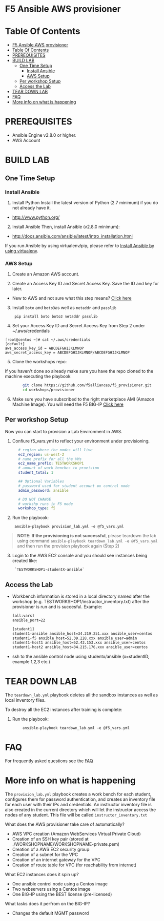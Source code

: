 # F5 Ansible AWS provisioner

# Table Of Contents
- [F5 Ansible AWS provisioner](#f5-ansible-aws-provisioner)
- [Table Of Contents](#table-of-contents)
- [PREREQUISITES](#prerequisites)
- [BUILD LAB](#build-lab)
  - [One Time Setup](#one-time-setup)
    - [Install Ansible](#install-ansible)
    - [AWS Setup](#aws-setup)
  - [Per workshop Setup](#per-workshop-setup)
  - [Access the Lab](#access-the-lab)
- [TEAR DOWN LAB](#tear-down-lab)
- [FAQ](#faq)
- [More info on what is happening](#more-info-on-what-is-happening)

# PREREQUISITES
- Ansible Engine v2.8.0 or higher.
- AWS Account

# BUILD LAB

## One Time Setup

### Install Ansible
1. Install Python
Install the latest version of Python (2.7 minimum) if you do not already have it.
- http://www.python.org/

2. Install Ansible
Then, install Ansible (v2.8.0 minimum):
- http://docs.ansible.com/ansible/latest/intro_installation.html

If you run Ansible by using virtualenv/pip, please refer to [Install Ansible by using virtualenv](https://clouddocs.f5.com/products/orchestration/ansible/devel/usage/virtualenv.html).

### AWS Setup
1. Create an Amazon AWS account.

2. Create an Access Key ID and Secret Access Key.  Save the ID and key for later.

  - New to AWS and not sure what this step means?  [Click here](aws-directions/AWSHELP.md)

3. Install `boto` and `boto3`as well as `netaddr` and `passlib`

        pip install boto boto3 netaddr passlib

4. Set your Access Key ID and Secret Access Key from Step 2 under ~/.aws/credentials

```shell
[root@centos ~]# cat ~/.aws/credentials
[default]
aws_access_key_id = ABCDEFGHIJKLMNOP
aws_secret_access_key = ABCDEFGHIJKLMNOP/ABCDEFGHIJKLMNOP
```

5. Clone the workshops repo:

If you haven't done so already make sure you have the repo cloned to the machine executing the playbook
```bash
        git clone https://github.com/f5alliances/f5_provisioner.git
        cd workshops/provisioner
```

6.  Make sure you have subscribed to the right marketplace AMI (Amazon Machine Image). You will need the F5 BIG-IP [Click here](https://aws.amazon.com/marketplace/pp/B079C44MFH/)


## Per workshop Setup

Now you can start to provision a Lab Environment in AWS.

1. Confiure f5_vars.yml to reflect your environment under provisioning.
  ```yaml
        # region where the nodes will live
        ec2_region: us-west-2
        # name prefix for all the VMs
        ec2_name_prefix: TESTWORKSHOP1
        # amount of work benches to provision
        student_total: 1

        ## Optional Variables
        # password used for student account on control node
        admin_password: ansible

        # DO NOT CHANGE
        # workshp runs in F5 mode
        workshop_type: f5
  ```

2. Run the playbook:

        ansible-playbook provision_lab.yml -e @f5_vars.yml

> **NOTE**: 
> **If the provisioning is not successful**, please teardown the lab using command 
> `ansible-playbook teardown_lab.yml -e @f5_vars.yml` 
> and then run the provision playbook again (Step 2)
   
3. Login to the AWS EC2 console and you should see instances being created like:

        `TESTWORKSHOP1-studentX-ansible`

## Access the Lab

- Workbench information is stored in a local directory named after the workshop (e.g. TESTWORKSHOP1/instructor_inventory.txt) after the provisioner is run and is succesful. Example:
   ```handlebars
   [all:vars]
   ansible_port=22

   [student1]
   student1-ansible ansible_host=34.219.251.xxx ansible_user=centos 
   student1-f5 ansible_host=52.39.228.xxx ansible_user=admin
   student1-host1 ansible_host=52.43.153.xxx ansible_user=centos
   student1-host2 ansible_host=34.215.176.xxx ansible_user=centos
   ```
   
 - ssh to the ansible control node using studentx/ansible (x=studentID, example 1,2,3 etc.)

# TEAR DOWN LAB

The `teardown_lab.yml` playbook deletes all the sandbox instances as well as local inventory files.

To destroy all the EC2 instances after training is complete:

1. Run the playbook:

```shell
        ansible-playbook teardown_lab.yml -e @f5_vars.yml
```

# FAQ

For frequently asked questions see the [FAQ](../docs/faq.md)

# More info on what is happening

The `provision_lab.yml` playbook creates a work bench for each student, configures them for password authentication, and creates an inventory file for each user with their IPs and credentials. An instructor inventory file is also created in the current directory which will let the instructor access the nodes of any student.  This file will be called `instructor_inventory.txt`

What does the AWS provisioner take care of automatically?
- AWS VPC creation (Amazon WebServices Virtual Private Cloud)
- Creation of an SSH key pair (stored at ./WORKSHOPNAME/WORKSHOPNAME-private.pem)
- Creation of a AWS EC2 security group
- Creation of a subnet for the VPC
- Creation of an internet gateway for the VPC
- Creation of route table for VPC (for reachability from internet)

What EC2 instances does it spin up?
- One ansible control node using a Centos image
- Two webservers using a Centos image
- One BIG-IP using the BEST license (pre-licensed)

What tasks does it perfrom on the BIG-IP?
- Changes the default MGMT password